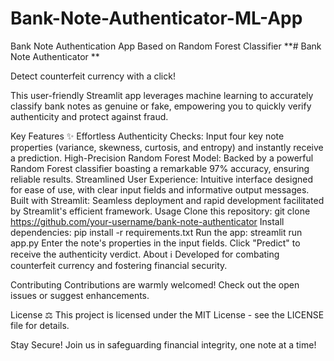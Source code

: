 # Bank-Note-Authenticator-ML-App
Bank Note Authentication App Based on Random Forest Classifier 
**# Bank Note Authenticator **

Detect counterfeit currency with a click!

This user-friendly Streamlit app leverages machine learning to accurately classify bank notes as genuine or fake, empowering you to quickly verify authenticity and protect against fraud.

Key Features ✨
Effortless Authenticity Checks: Input four key note properties (variance, skewness, curtosis, and entropy) and instantly receive a prediction.
High-Precision Random Forest Model: Backed by a powerful Random Forest classifier boasting a remarkable 97% accuracy, ensuring reliable results.
Streamlined User Experience: Intuitive interface designed for ease of use, with clear input fields and informative output messages.
Built with Streamlit: Seamless deployment and rapid development facilitated by Streamlit's efficient framework.
Usage
Clone this repository: git clone https://github.com/your-username/bank-note-authenticator
Install dependencies: pip install -r requirements.txt
Run the app: streamlit run app.py
Enter the note's properties in the input fields.
Click "Predict" to receive the authenticity verdict.
About ℹ️
Developed for combating counterfeit currency and fostering financial security.

Contributing
Contributions are warmly welcomed! Check out the open issues or suggest enhancements.

License ⚖️
This project is licensed under the MIT License - see the LICENSE file for details.

Stay Secure!
Join us in safeguarding financial integrity, one note at a time!
